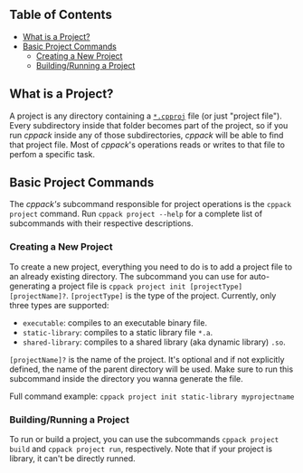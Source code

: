## Table of Contents

- [What is a Project?](#what-is-a-project)
- [Basic Project Commands](#basic-project-commands)
    * [Creating a New Project](#creating-a-new-project)
    * [Building/Running a Project](#buildingrunning-a-project)

## What is a Project?

A project is any directory containing a [`*.cpproj`](/doc/cpproj_file.md) file (or just "project file"). Every subdirectory inside that folder becomes part of the project, so if you run *cppack* inside any of those subdirectories, *cppack* will be able to find that project file. Most of *cppack*'s operations reads or writes to that file to perfom a specific task.

## Basic Project Commands

The *cppack's* subcommand responsible for project operations is the `cppack project` command. Run `cppack project --help` for a complete list of subcommands with their respective descriptions.

### Creating a New Project

To create a new project, everything you need to do is to add a project file to an already existing directory. The subcommand you can use for auto-generating a project file is `cppack project init [projectType] [projectName]?`. `[projectType]` is the type of the project. Currently, only three types are supported:

- `executable`: compiles to an executable binary file.
- `static-library`: compiles to a static library file `*.a`.
- `shared-library`: compiles to a shared library (aka dynamic library) `.so`.

`[projectName]?` is the name of the project. It's optional and if not explicitly defined, the name of the parent directory will be used.
Make sure to run this subcommand inside the directory you wanna generate the file.

Full command example: `cppack project init static-library myprojectname`

### Building/Running a Project

To run or build a project, you can use the subcommands `cppack project build` and `cppack project run`, respectively. Note that if your project is library, it can't be directly runned.
